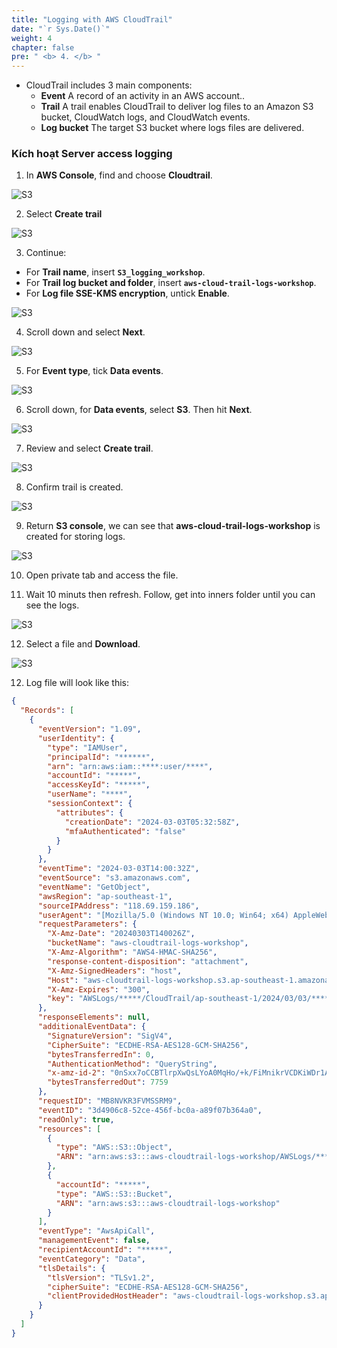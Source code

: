 ```yaml
---
title: "Logging with AWS CloudTrail"
date: "`r Sys.Date()`"
weight: 4
chapter: false
pre: " <b> 4. </b> "
---
```


- CloudTrail includes 3 main components:
  - **Event** A record of an activity in an AWS account..
  - **Trail** A trail enables CloudTrail to deliver log files to an Amazon S3 bucket, CloudWatch logs, and CloudWatch events.
  - **Log bucket** The target S3 bucket where logs files are delivered.

### Kích hoạt Server access logging

1. In **AWS Console**, find and choose **Cloudtrail**.

![S3](/Workshop-1/images/4.s3cloudtrail/41.png)

2. Select **Create trail**

![S3](/Workshop-1/images/4.s3cloudtrail/42.png)

3. Continue:

- For **Trail name**, insert **`S3_logging_workshop`**.
- For **Trail log bucket and folder**, insert **`aws-cloud-trail-logs-workshop`**.
- For **Log file SSE-KMS encryption**, untick **Enable**.

![S3](/Workshop-1/images/4.s3cloudtrail/43.png)

4. Scroll down and select **Next**.

![S3](/Workshop-1/images/4.s3cloudtrail/44.png)

5. For **Event type**, tick **Data events**.

![S3](/Workshop-1/images/4.s3cloudtrail/45.png)

6. Scroll down, for **Data events**, select **S3**. Then hit **Next**.

![S3](/Workshop-1/images/4.s3cloudtrail/46.png)

7. Review and select **Create trail**.

![S3](/Workshop-1/images/4.s3cloudtrail/47.png)

8. Confirm trail is created.

![S3](/Workshop-1/images/4.s3cloudtrail/48.png)

9. Return **S3 console**, we can see that **aws-cloud-trail-logs-workshop** is created for storing logs.

![S3](/Workshop-1/images/4.s3cloudtrail/49.png)

10. Open private tab and access the file.

11. Wait 10 minuts then refresh. Follow, get into inners folder until you can see the logs.

![S3](/Workshop-1/images/4.s3cloudtrail/59.png)

12. Select a file and **Download**.

![S3](/Workshop-1/images/4.s3cloudtrail/60.png)

12. Log file will look like this:

```json
{
  "Records": [
    {
      "eventVersion": "1.09",
      "userIdentity": {
        "type": "IAMUser",
        "principalId": "******",
        "arn": "arn:aws:iam::****:user/****",
        "accountId": "*****",
        "accessKeyId": "*****",
        "userName": "****",
        "sessionContext": {
          "attributes": {
            "creationDate": "2024-03-03T05:32:58Z",
            "mfaAuthenticated": "false"
          }
        }
      },
      "eventTime": "2024-03-03T14:00:32Z",
      "eventSource": "s3.amazonaws.com",
      "eventName": "GetObject",
      "awsRegion": "ap-southeast-1",
      "sourceIPAddress": "118.69.159.186",
      "userAgent": "[Mozilla/5.0 (Windows NT 10.0; Win64; x64) AppleWebKit/537.36 (KHTML, like Gecko) Chrome/122.0.0.0 Safari/537.36 Edg/122.0.0.0]",
      "requestParameters": {
        "X-Amz-Date": "20240303T140026Z",
        "bucketName": "aws-cloudtrail-logs-workshop",
        "X-Amz-Algorithm": "AWS4-HMAC-SHA256",
        "response-content-disposition": "attachment",
        "X-Amz-SignedHeaders": "host",
        "Host": "aws-cloudtrail-logs-workshop.s3.ap-southeast-1.amazonaws.com",
        "X-Amz-Expires": "300",
        "key": "AWSLogs/*****/CloudTrail/ap-southeast-1/2024/03/03/*****_CloudTrail_ap-southeast-1_20240303T1355Z_FXZWnsQMI7Esmlr6.json.gz"
      },
      "responseElements": null,
      "additionalEventData": {
        "SignatureVersion": "SigV4",
        "CipherSuite": "ECDHE-RSA-AES128-GCM-SHA256",
        "bytesTransferredIn": 0,
        "AuthenticationMethod": "QueryString",
        "x-amz-id-2": "0nSxx7oCCBTlrpXwQsLYoA0MqHo/+k/FiMnikrVCDKiWDr1Aoeg7oSqlJvBsYm2J3BnFpU31IUA=",
        "bytesTransferredOut": 7759
      },
      "requestID": "MB8NVKR3FVMSSRM9",
      "eventID": "3d4906c8-52ce-456f-bc0a-a89f07b364a0",
      "readOnly": true,
      "resources": [
        {
          "type": "AWS::S3::Object",
          "ARN": "arn:aws:s3:::aws-cloudtrail-logs-workshop/AWSLogs/*****/CloudTrail/ap-southeast-1/2024/03/03/*****_CloudTrail_ap-southeast-1_20240303T1355Z_FXZWnsQMI7Esmlr6.json.gz"
        },
        {
          "accountId": "*****",
          "type": "AWS::S3::Bucket",
          "ARN": "arn:aws:s3:::aws-cloudtrail-logs-workshop"
        }
      ],
      "eventType": "AwsApiCall",
      "managementEvent": false,
      "recipientAccountId": "*****",
      "eventCategory": "Data",
      "tlsDetails": {
        "tlsVersion": "TLSv1.2",
        "cipherSuite": "ECDHE-RSA-AES128-GCM-SHA256",
        "clientProvidedHostHeader": "aws-cloudtrail-logs-workshop.s3.ap-southeast-1.amazonaws.com"
      }
    }
  ]
}
```

